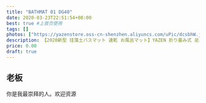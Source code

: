 ```yaml
---
title: "BATHMAT 01 DG40"
date: 2020-03-23T22:51:54+08:00
best: true #上首页使用
tags: []
photos: ["https://yazenstore.oss-cn-shenzhen.aliyuncs.com/uPic/dcsbhW.jpg"]
description: 【2020新型 珪藻土バスマット 速乾 お風呂マット】YAZEN 折り畳み式 足ふきマット 超強い吸水 消臭 抗菌 安全 約60cm×39cm×0.9cm
price: 0.00
draft: true
---
```





## 老板
你是我最崇拜的人。欢迎资源